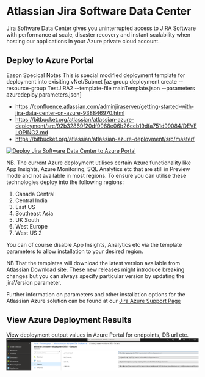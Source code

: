 # Atlassian Jira Software Data Center

Jira Software Data Center gives you uninterrupted access to JIRA Software with performance at scale, disaster recovery and instant scalability when hosting our applications in your Azure private cloud account.

## Deploy to Azure Portal

Eason Specical Notes
This is special modified deployment template for deployment into exisiting vNet/Subnet
[az group deployment create --resource-group TestJIRA2 --template-file mainTemplate.json --parameters azuredeploy.parameters.json]

* https://confluence.atlassian.com/adminjiraserver/getting-started-with-jira-data-center-on-azure-938846970.html
* https://bitbucket.org/atlassian/atlassian-azure-deployment/src/92b32869f20df9968e06b26ccb19dfa751d99084/DEVELOPING2.md
* https://bitbucket.org/atlassian/atlassian-azure-deployment/src/master/

[![Deploy Jira Software Data Center to Azure Portal](https://azuredeploy.net/deploybutton.png)](https://portal.azure.com/#create/Microsoft.Template/uri/https%3A%2F%2Fbitbucket.org%2Fatlassian%2Fatlassian-azure-deployment%2Fraw%2Fmaster%2Fjira%2FmainTemplate.json)

NB. The current Azure deployment utilises certain Azure functionality like App Insights, Azure Monitoring, SQL Analytics etc that are still in Preview mode and not available in most regions. To ensure you can utilise these technologies deploy into the following regions:  

1. Canada Central  
2. Central India  
3. East US  
4. Southeast Asia  
5. UK South  
6. West Europe  
7. West US 2  


You can of course disable App Insights, Analytics etc via the template parameters to allow installation to your desired region.  

NB That the templates will download the latest version available from Atlassian Download site. These new releases might introduce breaking changes but you can always specify particular version by updating the jiraVersion parameter.  

Further information on parameters and other installation options for the Atlassian Azure solution can be found at our [Jira Azure Support Page](https://confluence.atlassian.com/adminjiraserver075/getting-started-with-jira-data-center-on-azure-937183335.html)  

## View Azure Deployment Results

View deployment output values in Azure Portal for endpoints, DB url etc.  
![alt text](images/JiraDeploymentResults.png "Jira Deployment Results")
